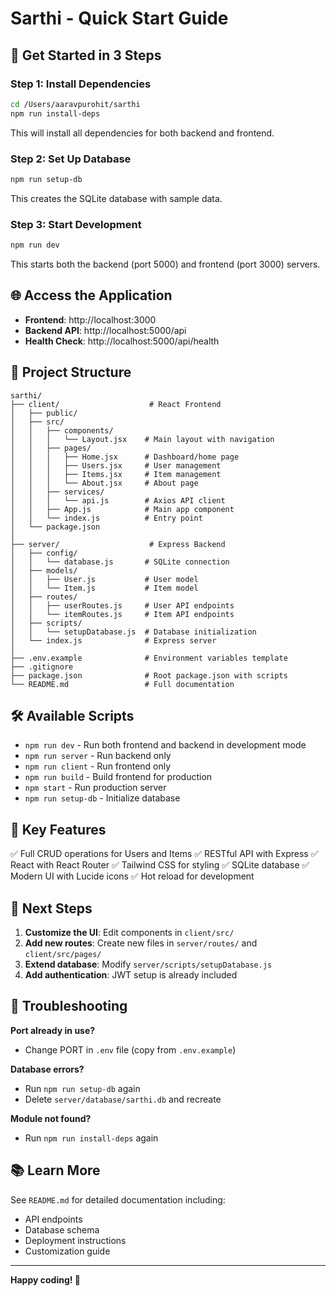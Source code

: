 # Sarthi - Quick Start Guide

## 🚀 Get Started in 3 Steps

### Step 1: Install Dependencies
```bash
cd /Users/aaravpurohit/sarthi
npm run install-deps
```

This will install all dependencies for both backend and frontend.

### Step 2: Set Up Database
```bash
npm run setup-db
```

This creates the SQLite database with sample data.

### Step 3: Start Development
```bash
npm run dev
```

This starts both the backend (port 5000) and frontend (port 3000) servers.

## 🌐 Access the Application

- **Frontend**: http://localhost:3000
- **Backend API**: http://localhost:5000/api
- **Health Check**: http://localhost:5000/api/health

## 📁 Project Structure

```
sarthi/
├── client/                    # React Frontend
│   ├── public/
│   ├── src/
│   │   ├── components/
│   │   │   └── Layout.jsx    # Main layout with navigation
│   │   ├── pages/
│   │   │   ├── Home.jsx      # Dashboard/home page
│   │   │   ├── Users.jsx     # User management
│   │   │   ├── Items.jsx     # Item management
│   │   │   └── About.jsx     # About page
│   │   ├── services/
│   │   │   └── api.js        # Axios API client
│   │   ├── App.js            # Main app component
│   │   └── index.js          # Entry point
│   └── package.json
│
├── server/                    # Express Backend
│   ├── config/
│   │   └── database.js       # SQLite connection
│   ├── models/
│   │   ├── User.js           # User model
│   │   └── Item.js           # Item model
│   ├── routes/
│   │   ├── userRoutes.js     # User API endpoints
│   │   └── itemRoutes.js     # Item API endpoints
│   ├── scripts/
│   │   └── setupDatabase.js  # Database initialization
│   └── index.js              # Express server
│
├── .env.example              # Environment variables template
├── .gitignore
├── package.json              # Root package.json with scripts
└── README.md                 # Full documentation
```

## 🛠️ Available Scripts

- `npm run dev` - Run both frontend and backend in development mode
- `npm run server` - Run backend only
- `npm run client` - Run frontend only
- `npm run build` - Build frontend for production
- `npm start` - Run production server
- `npm run setup-db` - Initialize database

## 🔑 Key Features

✅ Full CRUD operations for Users and Items
✅ RESTful API with Express
✅ React with React Router
✅ Tailwind CSS for styling
✅ SQLite database
✅ Modern UI with Lucide icons
✅ Hot reload for development

## 📝 Next Steps

1. **Customize the UI**: Edit components in `client/src/`
2. **Add new routes**: Create new files in `server/routes/` and `client/src/pages/`
3. **Extend database**: Modify `server/scripts/setupDatabase.js`
4. **Add authentication**: JWT setup is already included

## 🐛 Troubleshooting

**Port already in use?**
- Change PORT in `.env` file (copy from `.env.example`)

**Database errors?**
- Run `npm run setup-db` again
- Delete `server/database/sarthi.db` and recreate

**Module not found?**
- Run `npm run install-deps` again

## 📚 Learn More

See `README.md` for detailed documentation including:
- API endpoints
- Database schema
- Deployment instructions
- Customization guide

---

**Happy coding! 🎉**
